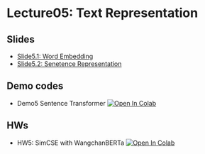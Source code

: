 # Lecture05: Text Representation

## Slides

* [Slide5.1: Word Embedding](L05p1_Word_Embedding_2025.pdf)
* [Slide5.2: Senetence Representation](L05p2_Text_Representation_2025.pdf)

## Demo codes

* Demo5 Sentence Transformer  [![Open In Colab](https://raw.githubusercontent.com/ekapolc/NLP_2025/main/codes/colab-badge.svg)](https://colab.research.google.com/github/ekapolc/NLP_2025/blob/main/codes/L05_Sentence_Representation/Tutorial_NLP_sentence_contrastive_learning.ipynb)

## HWs

* HW5: SimCSE with WangchanBERTa  [![Open In Colab](https://raw.githubusercontent.com/ekapolc/NLP_2025/main/codes/colab-badge.svg)](https://colab.research.google.com/github/ekapolc/NLP_2025/blob/main/codes/L05_Sentence_Representation/HW5_NLP_sentence_contrastive_learning_for_student.ipynb)
